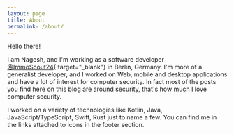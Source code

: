 ```yaml
---
layout: page
title: About
permalink: /about/
---
```


Hello there!

I am Nagesh, and I'm working as a software developer [@ImmoScout24][scout24-url]{:target="_blank"} in Berlin, Germany.
I'm more of a generalist developer, and I worked on Web, mobile and desktop applications and have a lot of interest for computer security.
In fact most of the posts you find here on this blog are around security, that's how much I love computer security.

I worked on a variety of technologies like Kotlin, Java, JavaScript/TypeScript, Swift, Rust just to name a few.
You can find me in the links attached to icons in the footer section.

[scout24-url]: https://www.immobilienscout24.de/unternehmen/
